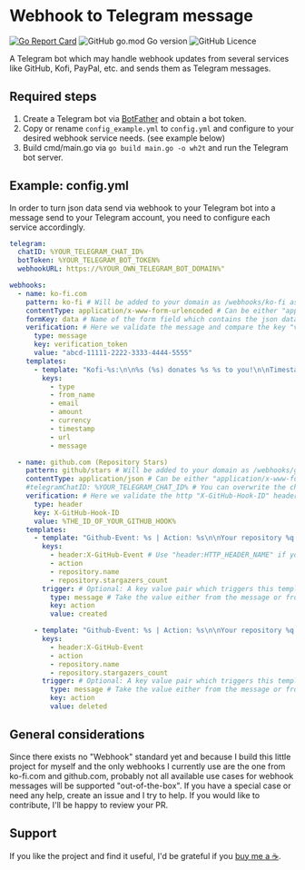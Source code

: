 # Webhook to Telegram message

[![Go Report Card](https://goreportcard.com/badge/github.com/sknr/webhook-to-telegram)](https://goreportcard.com/report/github.com/sknr/webhook-to-telegram)
![GitHub go.mod Go version](https://img.shields.io/github/go-mod/go-version/sknr/webhook-to-telegram?style=flat)
![GitHub Licence](https://img.shields.io/github/license/sknr/webhook-to-telegram)

A Telegram bot which may handle webhook updates from several 
services like GitHub, Kofi, PayPal, etc. and sends them as Telegram messages.

## Required steps

1. Create a Telegram bot via [BotFather](https://t.me/botfather) and obtain a bot token.
2. Copy or rename `config_example.yml` to `config.yml` and configure to your desired webhook service needs. (see example below)
3. Build cmd/main.go via `go build main.go -o wh2t` and run the Telegram bot server.

## Example: config.yml

In order to turn json data send via webhook to your Telegram bot into a message send to your Telegram account, you need to configure each service accordingly.

```yaml
telegram:
  chatID: %YOUR_TELEGRAM_CHAT_ID%
  botToken: %YOUR_TELEGRAM_BOT_TOKEN%
  webhookURL: https://%YOUR_OWN_TELEGRAM_BOT_DOMAIN%"

webhooks:
  - name: ko-fi.com
    pattern: ko-fi # Will be added to your domain as /webhooks/ko-fi as the WebhookURL -> https://%YOUR_OWN_TELEGRAM_BOT_DOMAIN%/webhooks/ko-fi 
    contentType: application/x-www-form-urlencoded # Can be either "application/x-www-form-urlencoded" or "application/json"
    formKey: data # Name of the form field which contains the json data -> Required only for contentType: application/x-www-form-urlencoded
    verification: # Here we validate the message and compare the key "verification_token" against the value we defined at ko-fi.com
      type: message
      key: verification_token
      value: "abcd-11111-2222-3333-4444-5555"
    templates:
      - template: "Kofi-%s:\n\n%s (%s) donates %s %s to you!\n\nTimestamp: %s\nURL:%s\nMessage:\n%s"
        keys:
          - type
          - from_name
          - email
          - amount
          - currency
          - timestamp
          - url
          - message

  - name: github.com (Repository Stars)
    pattern: github/stars # Will be added to your domain as /webhooks/github/stars as the WebhookURL -> https://%YOUR_OWN_TELEGRAM_BOT_DOMAIN%/webhooks/github/stars 
    contentType: application/json # Can be either "application/x-www-form-urlencoded" or "application/json"
    #telegramChatID: %YOUR_TELEGRAM_CHAT_ID% # You can overwrite the chatID if necessary.
    verification: # Here we validate the http "X-GitHub-Hook-ID" header and compare against the id of our GitHub hook.
      type: header
      key: X-GitHub-Hook-ID
      value: %THE_ID_OF_YOUR_GITHUB_HOOK%
    templates:
      - template: "Github-Event: %s | Action: %s\n\nYour repository %q got a new star!\nIt has now %.f stars."
        keys:
          - header:X-GitHub-Event # Use "header:HTTP_HEADER_NAME" if you want to access the values from http header instead of the values from the message itself. 
          - action
          - repository.name
          - repository.stargazers_count
        trigger: # Optional: A key value pair which triggers this template (only messages with action=created trigger this template)
          type: message # Take the value either from the message or from the header for comparing with value
          key: action
          value: created

      - template: "Github-Event: %s | Action: %s\n\nYour repository %q lost a star😢\nIt has now %.f stars."
        keys:
          - header:X-GitHub-Event
          - action
          - repository.name
          - repository.stargazers_count
        trigger: # Optional: A key value pair which triggers this template (only messages with action=deleted trigger this template)
          type: message # Take the value either from the message or from the header for comparing with value
          key: action
          value: deleted
```

## General considerations
Since there exists no "Webhook" standard yet and because I build this little project for myself and the only webhooks I currently use are the one from ko-fi.com and github.com, 
probably not all available use cases for webhook messages will be supported "out-of-the-box". If you have a special case or need any help, create an issue and I try to help. 
If you would like to contribute, I'll be happy to review your PR.

## Support
If you like the project and find it useful, I'd be grateful if you [buy me a ☕](https://ko-fi.com/callmemisterk).